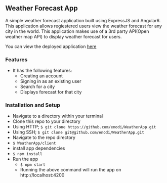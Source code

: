 ## Weather Forecast App
A simple weather forecast application built using ExpressJS and Angular6. This application allows regiestered users view the weather forecast for any city in the world. This application makes use of a 3rd party API(Open weather map API) to display weather forecast for users.

You can view the deployed application [here](https://weather-forecast-app-angular.herokuapp.com/)


### Features
  * It has the following features:
      * Creating an account
      * Signing in as an existing user
      * Search for a city
      * Displays forecast for that city


### Installation and Setup

* Navigate to a directory within your terminal
* Clone this repo to your directory
* Using HTTP; ```$ git clone https://github.com/enodi/WeatherApp.git```
* Using SSH; ```$ git clone git@github.com/enodi/WeatherApp.git```
* Navigate to the repo directory
* ```$ WeatherApp/client```
* install app dependencies
* ```$ npm install```
* Run the app
  * ```$ npm start```
  * Running the above command will run the app on http://localhost:4200
